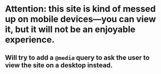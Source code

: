 # Attention: this site is kind of messed up on mobile devices—you can view it, but it will not be an enjoyable experience.

## Will try to add a `@media` query to ask the user to view the site on a desktop instead.
